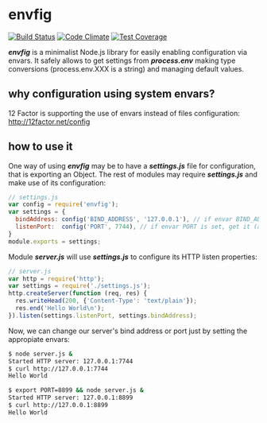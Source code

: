 envfig
======
[![Build Status](https://travis-ci.org/javierarilos/envfig.svg?branch=master)](https://travis-ci.org/javierarilos/envfig) [![Code Climate](https://codeclimate.com/github/javierarilos/envfig/badges/gpa.svg)](https://codeclimate.com/github/javierarilos/envfig) [![Test Coverage](https://codeclimate.com/github/javierarilos/envfig/badges/coverage.svg)](https://codeclimate.com/github/javierarilos/envfig)

***envfig*** is a minimalist Node.js library for easily enabling configuration via envars. It safely allows to get settings from ***process.env*** making type conversions (process.env.XXX is a string) and managing default values.

why configuration using system envars?
--------------------------------------
12 Factor is supporting the use of envars instead of files configuration: http://12factor.net/config

how to use it
-------------
One way of using ***envfig*** may be to have a ***settings.js*** file for configuration, that is exporting an Object. The rest of modules may require ***settings.js*** and make use of its configuration:
```javascript
// settings.js
var config = require('envfig');
var settings = {
  bindAddress: config('BIND_ADDRESS', '127.0.0.1'), // if envar BIND_ADDRESS is set, get it, else '127.0.0.1'
  listenPort:  config('PORT', 7744), // if envar PORT is set, get it (as number), else 7744
}
module.exports = settings;
```
Module ***server.js*** will use ***settings.js*** to configure its HTTP listen properties:
```javascript
// server.js
var http = require('http');
var settings = require('./settings.js');
http.createServer(function (req, res) {
  res.writeHead(200, {'Content-Type': 'text/plain'});
  res.end('Hello World\n');
}).listen(settings.listenPort, settings.bindAddress);
```
Now, we can change our server's bind address or port just by setting the appropiate envars:
```bash
$ node server.js &
Started HTTP server: 127.0.0.1:7744
$ curl http://127.0.0.1:7744
Hello World

$ export PORT=8899 && node server.js &
Started HTTP server: 127.0.0.1:8899
$ curl http://127.0.0.1:8899
Hello World
```
